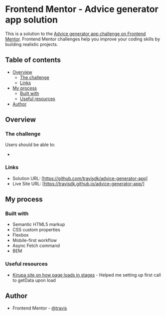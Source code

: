 # Frontend Mentor - Advice generator app solution

This is a solution to the [Advice generator app challenge on Frontend Mentor](https://www.frontendmentor.io/challenges/advice-generator-app-QdUG-13db). Frontend Mentor challenges help you improve your coding skills by building realistic projects.

## Table of contents

- [Overview](#overview)
  - [The challenge](#the-challenge)
  - [Links](#links)
- [My process](#my-process)
  - [Built with](#built-with)
  - [Useful resources](#useful-resources)
- [Author](#author)

## Overview

### The challenge

Users should be able to:

-

### Links

- Solution URL: [https://github.com/travisdk/advice-generator-app]
- Live Site URL: [https://travisdk.github.io/advice-generator-app/]

## My process

### Built with

- Semantic HTML5 markup
- CSS custom properties
- Flexbox
- Mobile-first workflow
- Async Fetch command
- BEM

### Useful resources

- [Kirupa site on how page loads in stages](https://www.kirupa.com/html5/running_your_code_at_the_right_time.htm) -
  Helped me setting up first call to getData upon load

## Author

- Frontend Mentor - [@travis](https://www.frontendmentor.io/profile/travisdk)
